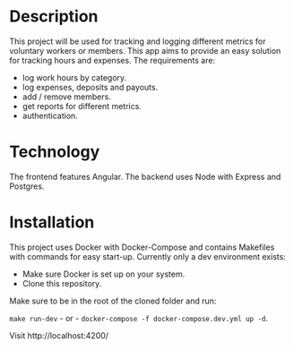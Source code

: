 # Description

This project will be used for tracking and logging different metrics for voluntary workers or members. This app aims to provide an easy solution for tracking hours and expenses. The requirements are:

- log work hours by category.
- log expenses, deposits and payouts.
- add / remove members.
- get reports for different metrics.
- authentication.

# Technology

The frontend features Angular. The backend uses Node with Express and Postgres.

# Installation

This project uses Docker with Docker-Compose and contains Makefiles with commands for easy start-up. Currently only a dev environment exists:

- Make sure Docker is set up on your system.
- Clone this repository.

Make sure to be in the root of the cloned folder and run:

`make run-dev` - or - `docker-compose -f docker-compose.dev.yml up -d`.

Visit http://localhost:4200/

